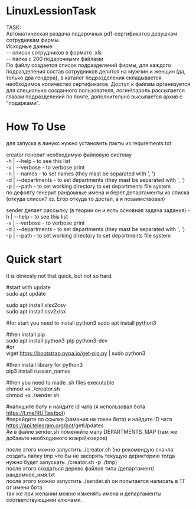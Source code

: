 # LinuxLessionTask
TASK:<br>
Автоматическая раздача подарочных pdf-сертификатов девушкам сотрудникам фирмы.<br>
Исходные данные: <br>
-- список сотрудников в формате .xls<br>
-- папка с 200 подарочными файлами<br>
По файлу создается список подразделений фирмы, для каждого подразделения состав сотрудников делится на мужчин и женщин (да, только два гендера), в каталог подразделения складывается необходимое количество сертификатов. Доступ к файлам организуется для специально созданного пользователя, логин\пароль рассылается главам подразделений по почте, дополнительно высылается архив с “подарками”.



# How To Use

для запуска в линукс нужно установить пакты из requrements.txt

creator генерит необходимую файловую систему <br>
-h | --help - to see this list <br>
-v | --verbose - to verbose print <br>
-n | --names - to set names (they mast be separated with ', ') <br>
-d | --departments - to set departments (they mast be separated with ', ') <br>
-p | --path - to set working directory to set departments file system <br>
по дефолту генерит рандомные имена и берет департаменты из списка (откуда список? хз. Егор откуда то достал, а я позаимствовал)

sender делает рассылку (в теории он и есть основная задача задания)
-h | --help - to see this list <br>
-v | --verbose - to verbose print <br>
-d | --departments - to set departments (they mast be separated with ', ') <br>
-p | --path - to set working directory to set departments file system <br>



# Quick start
It is obviosly not that quick, but not so hard.

#start with update <br>
sudo apt update

sudo apt install xlsx2csv <br>
sudo apt install csv2xlsx


#for start you need to install python3
sudo apt install python3



#then install pip  <br>
sudo apt install python3-pip python3-dev <br>
#or <br>
wget https://bootstrap.pypa.io/get-pip.py | sudo python3 <br>



#then install library for python3 <br>
pip3 install russian_names



#then you need to made .sh files executable<br>
chmod +x ./creator.sh<br>
chmod +x ./sender.sh



#напишите боту и найдите id чата (я использовал бота https://t.me/RUTtestbot)<br>
#перейдите по ссылке (заменив <TOKEN> на токен бота) и найдите ID чата<br>
https://api.telegram.org/bot<TOKEN>/getUpdates<br>
#и в файле sender.sh поменяйте мапу DEPARTMENTS_MAP (там же добавьте необходимого юзера\юзеров)


после этого можно запустить ./creator.sh (но рекомендую сначла создать папку tmp что бы не засорять текущую дерикторию тогда нужно будет запускать ./creator.sh -p ./tmp)<br> после этого создаться дерево файлов типа /департамент/рандомное_имя.txt<br> после этого можно запустить ./sender.sh он попытается написать в ТГ от имени бота <br> так же при желании можно изменять имена и департаменты соответствующими ключами.

